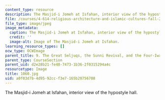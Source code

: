```yaml
---
content_type: resource
description: The Masjid-i Jomeh at Isfahan, interior view of the hypostyle hall.
file: /courses/4-614-religious-architecture-and-islamic-cultures-fall-2002/a0f03d7b4d9592ccf3e7165b20756708_1060.jpg
file_type: image/jpeg
image_metadata:
  caption: The Masjid-i Jomeh at Isfahan, interior view of the hypostyle hall.
  credit: ''
  image-alt: Image of The Masjid-i Jomeh at Isfahan.
learning_resource_types: []
ocw_type: OCWImage
parent_title: 9. The Great Seljuqs, the Sunni Revival, and the Four-Iwan Plan
parent_type: CourseSection
parent_uid: d2e28b21-fe48-7473-1b36-2f0315294a4c
resourcetype: Image
title: 1060.jpg
uid: a0f03d7b-4d95-92cc-f3e7-165b20756708
---
```

The Masjid-i Jomeh at Isfahan, interior view of the hypostyle hall.

